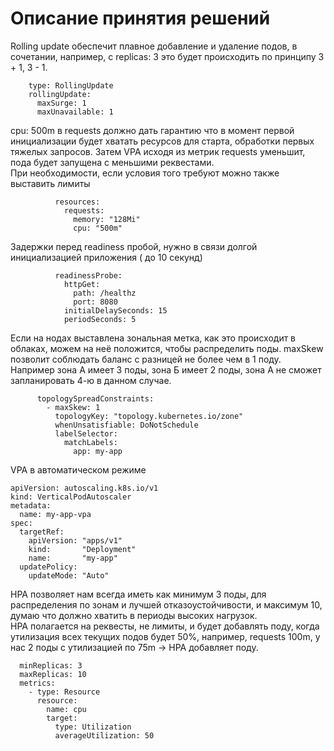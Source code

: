 # Описание принятия решений
Rolling update обеспечит плавное добавление и удаление подов, в сочетании, например, с replicas: 3 это будет происходить по принципу 3 + 1, 3 - 1.
```
    type: RollingUpdate
    rollingUpdate:
      maxSurge: 1
      maxUnavailable: 1
```
cpu: 500m в requests должно дать гарантию что в момент первой инициализации будет хватать ресурсов для старта, обработки первых тяжелых запросов. Затем VPA исходя из метрик requests уменьшит, пода будет запущена с меньшими реквестами. <br>
При необходимости, если условия того требуют можно также выставить лимиты
```
          resources:
            requests:
              memory: "128Mi"
              cpu: "500m"
```
Задержки перед readiness пробой, нужно в связи долгой инициализацией приложения ( до  10 секунд)
```
          readinessProbe:
            httpGet:
              path: /healthz
              port: 8080
            initialDelaySeconds: 15
            periodSeconds: 5
```
Если на нодах выставлена зональная метка, как это происходит в облаках, можем на неё положится, чтобы распределить поды. maxSkew позволит соблюдать баланс с разницей не более чем в 1 поду. Например зона A имеет 3 поды, зона Б имеет 2 поды, зона А не сможет запланировать 4-ю в данном случае.
```
      topologySpreadConstraints:
        - maxSkew: 1
          topologyKey: "topology.kubernetes.io/zone"
          whenUnsatisfiable: DoNotSchedule
          labelSelector:
            matchLabels:
              app: my-app
```
VPA в автоматическом режиме
```
apiVersion: autoscaling.k8s.io/v1
kind: VerticalPodAutoscaler
metadata:
  name: my-app-vpa
spec:
  targetRef:
    apiVersion: "apps/v1"
    kind:       "Deployment"
    name:       "my-app"
  updatePolicy:
    updateMode: "Auto"
```
HPA позволяет нам всегда иметь как минимум 3 поды, для распределения по зонам и лучшей отказоустойчивости, и максимум 10, думаю что должно хватить в периоды высоких нагрузок. <br>
HPA полагается на реквесты, не лимиты, и будет добавлять поду, когда утилизация всех текущих подов будет 50%, например, requests 100m, у нас 2 поды с утилизацией по 75m -> HPA добавляет поду.
```
  minReplicas: 3
  maxReplicas: 10
  metrics:
    - type: Resource
      resource:
        name: cpu
        target:
          type: Utilization
          averageUtilization: 50
```
